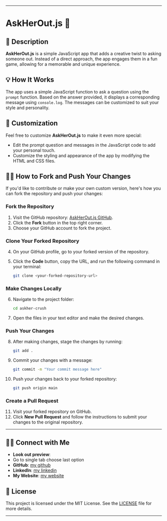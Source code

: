 

---

# AskHerOut.js 🌹

## 📖 Description

**AskHerOut.js** is a simple JavaScript app that adds a creative twist to asking someone out. Instead of a direct approach, the app engages them in a fun game, allowing for a memorable and unique experience.

## 💡 How It Works

The app uses a simple JavaScript function to ask a question using the `prompt` function. Based on the answer provided, it displays a corresponding message using `console.log`. The messages can be customized to suit your style and personality.

## 🎈 Customization

Feel free to customize **AskHerOut.js** to make it even more special:

- Edit the prompt question and messages in the JavaScript code to add your personal touch.
- Customize the styling and appearance of the app by modifying the HTML and CSS files.

## 🧑‍💻 How to Fork and Push Your Changes

If you'd like to contribute or make your own custom version, here's how you can fork the repository and push your changes:

### Fork the Repository

1. Visit the GitHub repository: [AskHerOut.js GitHub](https://github.com/mishra9759harshit/askher-crush).
2. Click the **Fork** button in the top right corner.
3. Choose your GitHub account to fork the project.

### Clone Your Forked Repository

4. On your GitHub profile, go to your forked version of the repository.
5. Click the **Code** button, copy the URL, and run the following command in your terminal:

   ```bash
   git clone <your-forked-repository-url>
   ```

### Make Changes Locally

6. Navigate to the project folder:

   ```bash
   cd askher-crush
   ```

7. Open the files in your text editor and make the desired changes.

### Push Your Changes

8. After making changes, stage the changes by running:

   ```bash
   git add .
   ```

9. Commit your changes with a message:

   ```bash
   git commit -m "Your commit message here"
   ```

10. Push your changes back to your forked repository:

    ```bash
    git push origin main
    ```

### Create a Pull Request

11. Visit your forked repository on GitHub.
12. Click **New Pull Request** and follow the instructions to submit your changes to the original repository.

---

## 🧑‍💻 Connect with Me
- **Look out preview**: [](https://astrolove.vercel.app)
- Go to single tab choose last option
- **GitHub**: [my github](https://github.com/mishra9759harshit)
- **LinkedIn**: [my linkedin](https://www.linkedin.com/in/harshit-mishra-mr-robot)
- **My Website**: [my website](https://mishraharshit.vercel.app)

## 📄 License

This project is licensed under the MIT License. See the [LICENSE](https://github.com/mishra9759harshit/AskHer-out/blob/main/LICENSE) file for more details.

---





